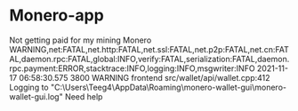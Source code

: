 # Monero-app
Not getting paid for my mining Monero 
WARNING,net:FATAL,net.http:FATAL,net.ssl:FATAL,net.p2p:FATAL,net.cn:FATAL,daemon.rpc:FATAL,global:INFO,verify:FATAL,serialization:FATAL,daemon.rpc.payment:ERROR,stacktrace:INFO,logging:INFO,msgwriter:INFO
2021-11-17 06:58:30.575	3800	WARNING	frontend	src/wallet/api/wallet.cpp:412	Logging to "C:\\Users\\Teeg4\\AppData\\Roaming\\monero-wallet-gui\\monero-wallet-gui.log" 
Need help 
